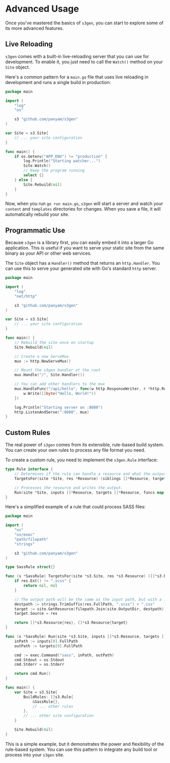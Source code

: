 
# Advanced Usage

Once you've mastered the basics of `s3gen`, you can start to explore some of its more advanced features.

## Live Reloading

`s3gen` comes with a built-in live-reloading server that you can use for development. To enable it, you just need to call the `Watch()` method on your `Site` object.

Here's a common pattern for a `main.go` file that uses live reloading in development and runs a single build in production:

```go
package main

import (
	"log"
	"os"

	s3 "github.com/panyam/s3gen"
)

var Site = s3.Site{
	// ... your site configuration
}

func main() {
	if os.Getenv("APP_ENV") != "production" {
		log.Println("Starting watcher...")
		Site.Watch()
		// Keep the program running
		select {}
	} else {
		Site.Rebuild(nil)
	}
}
```

Now, when you run `go run main.go`, `s3gen` will start a server and watch your `content` and `templates` directories for changes. When you save a file, it will automatically rebuild your site.

## Programmatic Use

Because `s3gen` is a library first, you can easily embed it into a larger Go application. This is useful if you want to serve your static site from the same binary as your API or other web services.

The `Site` object has a `Handler()` method that returns an `http.Handler`. You can use this to serve your generated site with Go's standard `http` server.

```go
package main

import (
	"log"
	"net/http"

	s3 "github.com/panyam/s3gen"
)

var Site = s3.Site{
	// ... your site configuration
}

func main() {
	// Rebuild the site once on startup
	Site.Rebuild(nil)

	// Create a new ServeMux
	mux := http.NewServeMux()

	// Mount the s3gen handler at the root
	mux.Handle("/", Site.Handler())

	// You can add other handlers to the mux
	mux.HandleFunc("/api/hello", func(w http.ResponseWriter, r *http.Request) {
		w.Write([]byte("Hello, World!"))
	})

	log.Println("Starting server on :8080")
	http.ListenAndServe(":8080", mux)
}
```

## Custom Rules

The real power of `s3gen` comes from its extensible, rule-based build system. You can create your own rules to process any file format you need.

To create a custom rule, you need to implement the `s3gen.Rule` interface:

```go
type Rule interface {
	// Determines if the rule can handle a resource and what the output target should be.
	TargetsFor(site *Site, res *Resource) (siblings []*Resource, targets []*Resource)

	// Processes the resource and writes the output.
	Run(site *Site, inputs []*Resource, targets []*Resource, funcs map[string]any) error
}
```

Here's a simplified example of a rule that could process SASS files:

```go
package main

import (
	"os"
	"os/exec"
	"path/filepath"
	"strings"

	s3 "github.com/panyam/s3gen"
)

type SassRule struct{}

func (s *SassRule) TargetsFor(site *s3.Site, res *s3.Resource) ([]*s3.Resource, []*s3.Resource) {
	if res.Ext() != ".scss" {
		return nil, nil
	}

	// The output path will be the same as the input path, but with a .css extension
	destpath := strings.TrimSuffix(res.FullPath, ".scss") + ".css"
	target := site.GetResource(filepath.Join(site.OutputDir, destpath))
	target.Source = res

	return []*s3.Resource{res}, []*s3.Resource{target}
}

func (s *SassRule) Run(site *s3.Site, inputs []*s3.Resource, targets []*s3.Resource, funcs map[string]any) error {
	inPath := inputs[0].FullPath
	outPath := targets[0].FullPath

	cmd := exec.Command("sass", inPath, outPath)
	cmd.Stdout = os.Stdout
	cmd.Stderr = os.Stderr

	return cmd.Run()
}

func main() {
	var Site = s3.Site{
		BuildRules: []s3.Rule{
			&SassRule{},
			// ... other rules
		},
		// ... other site configuration
	}

	Site.Rebuild(nil)
}
```

This is a simple example, but it demonstrates the power and flexibility of the rule-based system. You can use this pattern to integrate any build tool or process into your `s3gen` site.
